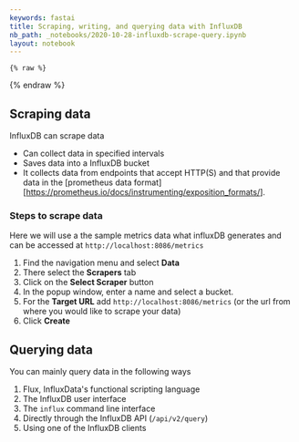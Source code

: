 ```yaml
---
keywords: fastai
title: Scraping, writing, and querying data with InfluxDB
nb_path: _notebooks/2020-10-28-influxdb-scrape-query.ipynb
layout: notebook
---
```


<!--
#################################################
### THIS FILE WAS AUTOGENERATED! DO NOT EDIT! ###
#################################################
# file to edit: _notebooks/2020-10-28-influxdb-scrape-query.ipynb
-->

<div class="container" id="notebook-container">
        
    {% raw %}
    
<div class="cell border-box-sizing code_cell rendered">

</div>
    {% endraw %}

<div class="cell border-box-sizing text_cell rendered"><div class="inner_cell">
<div class="text_cell_render border-box-sizing rendered_html">
<h2 id="Scraping-data">Scraping data<a class="anchor-link" href="#Scraping-data"> </a></h2><p>InfluxDB can scrape data</p>
<ul>
<li>Can collect data in specified intervals</li>
<li>Saves data into a InfluxDB bucket</li>
<li>It collects data from endpoints that accept HTTP(S) and that provide data in the [prometheus data format][<a href="https://prometheus.io/docs/instrumenting/exposition_formats/">https://prometheus.io/docs/instrumenting/exposition_formats/</a>].</li>
</ul>

</div>
</div>
</div>
<div class="cell border-box-sizing text_cell rendered"><div class="inner_cell">
<div class="text_cell_render border-box-sizing rendered_html">
<h3 id="Steps-to-scrape-data">Steps to scrape data<a class="anchor-link" href="#Steps-to-scrape-data"> </a></h3><p>Here we will use a the sample metrics data what influxDB generates and can be accessed at <code>http://localhost:8086/metrics</code></p>
<ol>
<li>Find the navigation menu and select <strong>Data</strong></li>
<li>There select the <strong>Scrapers</strong> tab</li>
<li>Click on the <strong>Select Scraper</strong> button</li>
<li>In the popup window, enter a name and select a bucket.</li>
<li>For the <strong>Target URL</strong> add <code>http://localhost:8086/metrics</code> (or the url from where you would like to scrape your data)</li>
<li>Click <strong>Create</strong></li>
</ol>

</div>
</div>
</div>
<div class="cell border-box-sizing text_cell rendered"><div class="inner_cell">
<div class="text_cell_render border-box-sizing rendered_html">
<h2 id="Querying-data">Querying data<a class="anchor-link" href="#Querying-data"> </a></h2><p>You can mainly query data in the following ways</p>
<ol>
<li>Flux, InfluxData's functional scripting language</li>
<li>The InfluxDB user interface</li>
<li>The <code>influx</code> command line interface</li>
<li>Directly through the InfluxDB API (<code>/api/v2/query</code>)</li>
<li>Using one of the InfluxDB clients </li>
</ol>

</div>
</div>
</div>
</div>
 

